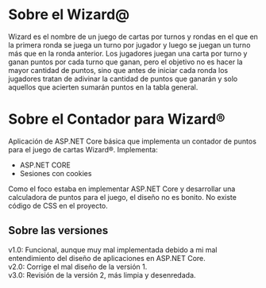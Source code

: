 # Sobre el Wizard@

Wizard es el nombre de un juego de cartas por turnos y rondas en el que en la primera ronda se juega un turno por jugador y luego se juegan un turno más que en la ronda anterior. 
Los jugadores juegan una carta por turno y ganan puntos por cada turno que ganan, pero el objetivo no es hacer la mayor cantidad de puntos, sino que antes de iniciar cada ronda los jugadores tratan de adivinar la cantidad de puntos que ganarán y solo aquellos que acierten sumarán puntos en la tabla general.

# Sobre el Contador para Wizard®

Aplicación de ASP.NET Core básica que implementa un contador de puntos para el juego de cartas Wizard®.
Implementa:
*  ASP.NET CORE
*  Sesiones con cookies

Como el foco estaba en implementar ASP.NET Core y desarrollar una calculadora de puntos para el juego, el diseño no es bonito. No existe código de CSS en el proyecto.

## Sobre las versiones
v1.0: Funcional, aunque muy mal implementada debido a mi mal entendimiento del diseño de aplicaciones en ASP.NET Core.\
v2.0: Corrige el mal diseño de la versión 1.\
v3.0: Revisión de la versión 2, más limpia y desenredada.
